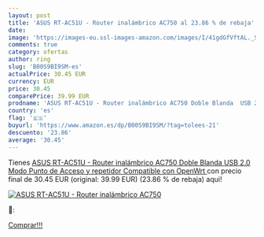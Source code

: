 ```yaml
---
layout: post
title: 'ASUS RT-AC51U - Router inalámbrico AC750 al 23.86 % de rebaja'
date: 
image: 'https://images-eu.ssl-images-amazon.com/images/I/41gdGfVftAL._SL200_.jpg'
comments: true
category: ofertas
author: ring
slug: 'B00S9BI9SM-es'
actualPrice: 30.45 EUR
currency: EUR
price: 30.45
comparePrice: 39.99 EUR
prodname: 'ASUS RT-AC51U - Router inalámbrico AC750 Doble Blanda  USB 2.0  Modo Punto de Acceso y repetidor  Compatible con OpenWrt '
country: 'es'
flag: '🇪🇸'
buyurl: 'https://www.amazon.es/dp/B00S9BI9SM/?tag=tolees-21'
descuento: '23.86'
average: '30.45'
---
```


Tienes [ASUS RT-AC51U - Router inalámbrico AC750 Doble Blanda  USB 2.0  Modo Punto de Acceso y repetidor  Compatible con OpenWrt ](https://www.amazon.es/dp/B00S9BI9SM/?tag=tolees-21) con precio final de  30.45 EUR (original: 39.99 EUR) (23.86 %  de rebaja) aqui!

[![ASUS RT-AC51U - Router inalámbrico AC750](https://images-eu.ssl-images-amazon.com/images/I/41gdGfVftAL._SL200_.jpg)](https://www.amazon.es/dp/B00S9BI9SM/?tag=tolees-21)

🔎:


[Comprar!!!](https://www.amazon.es/dp/B00S9BI9SM/?tag=tolees-21)
